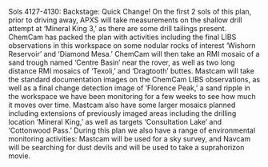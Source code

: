 Sols 4127-4130: Backstage: Quick Change! 
 On the first 2 sols of this plan, prior to driving away, APXS will take measurements on the shallow drill attempt at ‘Mineral King 3,’ as there are some drill tailings present. ChemCam has packed the plan with activities including the final LIBS observations in this workspace on some nodular rocks of interest ‘Wishorn Reservoir’ and ‘Diamond Mesa.’ ChemCam will then take an RMI mosaic of a sand trough named ‘Centre Basin’ near the rover, as well as two long distance RMI mosaics of ‘Texoli,’ and ‘Dragtooth’ buttes. Mastcam will take the standard documentation images on the ChemCam LIBS observations, as well as a final change detection image of ‘Florence Peak,’ a sand ripple in the workspace we have been monitoring for a few weeks to see how much it moves over time. Mastcam also have some larger mosaics planned including extensions of previously imaged areas including the drilling location ‘Mineral King,’ as well as targets ‘Consultation Lake’ and ‘Cottonwood Pass.’ During this plan we also have a range of environmental monitoring activities: Mastcam will be used for a sky survey, and Navcam will be searching for dust devils and will be used to take a suprahorizon movie.